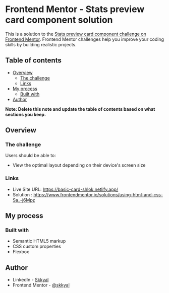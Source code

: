 # Frontend Mentor - Stats preview card component solution

This is a solution to the [Stats preview card component challenge on Frontend Mentor](https://www.frontendmentor.io/challenges/stats-preview-card-component-8JqbgoU62). Frontend Mentor challenges help you improve your coding skills by building realistic projects.

## Table of contents

- [Overview](#overview)
  - [The challenge](#the-challenge)
  - [Links](#links)
- [My process](#my-process)
  - [Built with](#built-with)
- [Author](#author)

**Note: Delete this note and update the table of contents based on what sections you keep.**

## Overview

### The challenge

Users should be able to:

- View the optimal layout depending on their device's screen size

### Links

- Live Site URL: https://basic-card-shlok.netlify.app/
- Solution : https://www.frontendmentor.io/solutions/using-html-and-css-Sa_-j6Mpz

## My process

### Built with

- Semantic HTML5 markup
- CSS custom properties
- Flexbox

## Author

- LinkedIn - [Skkyal](https://www.linkedin.com/in/shlok-kyal-4923a0195/)
- Frontend Mentor - [@skkyal](https://www.frontendmentor.io/profile/skkyal)
